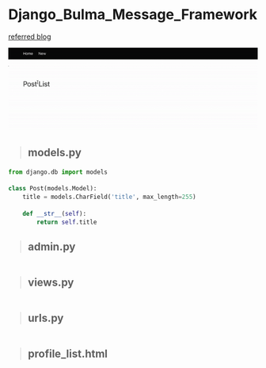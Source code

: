 # Django_Bulma_Message_Framework

[referred blog](https://narito.ninja/blog/detail/120/)

![message-framework-bulma](message-framework-bulma.gif)

> ## models.py
``` python
from django.db import models

class Post(models.Model):
    title = models.CharField('title', max_length=255)

    def __str__(self):
        return self.title
```

> ## admin.py
``` python

```

> ## views.py
``` python

```

> ## urls.py
``` python

```

> ## profile_list.html
``` python

```
